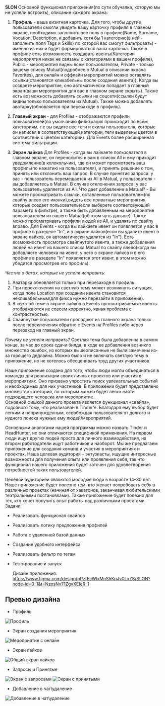 **SLON**
Основной функционал приложения(по сути обучалка, которую мы не успели встроить), описание каждого экрана:
1. **Профиль** - ваша визитная карточка. Для того, чтобы другие пользователи смогли увидеть вашу карточку профиля в главном экране, необходимо заполнить все поля в профиле(Name, Surname, Vocation, Description, и добавить хотя бы 1 категорию(в ней - заполнить поля Tags и Skills) по которой вас смогут фильтровать) - именно из них и будет формироваться ваша карточка. Также в профиле есть возможность создавать ивенты(Категории мероприятия никак не связаны с категориями в вашем профиле), Public - мероприятия видны всем пользователям, Private - только вашему списку Mutual(подробнее о Mutual в описании экрана Favorites), для онлайн и оффлайн мероприятий можно оставлять ссылки(становятся кликабельны после создания ивента)). Когда вы создаете мероприятие, оно автоматически попадает в главный экран(ваши мероприятия для вас в главном экране скрыты). Также есть возможность добавлять ссылки на соцсети(ссылки будут видны только пользователям из Mutual). Также можно добавлять аватарку(обновляется при перезаходе в профиль).

2. **Главный экран** - для Profiles - отображаются профили пользователей(по умолчанию фильтрация происходит по всем категориям, т.е вы видите все теги и скилы пользователя, которые он написал в соответствующей категории, теги выделены цветом в соотвествии с цветом категории). Для Events более расширенная система фильтрации.

3. **Экран лайков** Для Profiles - когда вы лайкаете пользователя в главном экране, он переносится к вам в список All и ему приходит уведомление(в колокольчик), где он может просмотреть ваш профиль(по нажатию на пользователя), и принять решение о том, принять или отклонить ваш запрос. В случае принятия запроса: у вас - пользователь перемещается из All в Matual, у пользователя - вы добавляетесь в Matual. В случае отклонения запроса: у вас пользователь удаляется из All. Что дает добавление в Matual? - Вы можете просматривать ссылки, оставленные пользователем(по свайпу влево его иконки),видеть все приватные мероприятия, которые создает пользователь(если выберете соответсвующий параметр в фильтре), а также быть добавленным на мероприятие пользователем из вашего Matual(об этом чуть дальше). Также можно просматривать профили людей из All, и удалять по свайпу вправо.
Для Events - когда вы лайкаете ивент он появляется у вас в профиле в разеделе "In", и в экране лайков(если вы удалите ивент в экране лайков, он автоматически удалится из "In"). Есть возможность просмотра свайпнутого ивента, а также добавления людей на ивент из вашего списка Matual по свайпу влево(когда вы добавляете человека на ивент, у него в экране лайков и в его профиле в разеделе "In" появляется этот ивент, в этом можно убедится просмотрев его профиль).

*Честно о багах, которые не успели исправить*:
1. Аватарка обновляется только при перезаходе в профиль.
2. При переключении на светлую тему может возникнуть ситуация, когда поле Location при создании ивента становится некликабельным(для фикса нужно перезайти в приложение).
3. В светлой теме в экране лайков в Events просматриваемые ивенты отображаются не совсем корректно, явная проблема с контрастностью.
4. Свайпнутые пользователи пропадают из главного экрана только после переключения обратно с Events на Profiles либо через перезаход на главный экран.

*Почему не успели исправить?*
Светлая тема была добавленна в самом конце, за час до срока сдачи билда, в ходе ее добавления возникло множество ошибок, из которых вышеописанные не были замечены из-за горящего дедлайна. Можно было и не включать светлую тему в приложение, но не хотелось обесценивать труд других участников.    

Наше приложение создано для того, чтобы люди могли объединяться в команды для реализации своих личных проектов или участия в мероприятиях. Оно призвано упростить поиск увлекательных событий и необходимых для них участников. В приложении будет представлено множество категорий, по которым можно будет легко найти подходящего человека или мероприятие.  
Основной фишкой данного проекта является функционал «свайпа», подобного тому, что реализован в Tinder’е. Благодаря ему выбор будет легким и непринужденным, освобождая пользователя от долгого и нудного поиска нужных ему людей/мероприятий.

Основными аналогами нашей программы можно назвать Tinder и HeadHunter, но они отличаются спецификой применения. На первом люди ищут других людей просто для личного взаимодействия, на втором работодатели ищут работников и наоборот. Мы же предлагаем приложение для создания команд и участия в мероприятиях и проектах. Наша целевая аудитория – энтузиасты, ищущие интересные возможности для получения опыта или проявления себя, так что функционал нашего приложения будет заточен для удовлетворения потребностей таких пользователей.

Целевой аудиторией являются молодые люди в возрасте 14–30 лет. Наше приложение будет полезно тем, кто желает попробовать себя в различных проектах (начиная от хакатонов, заканчивая любительскими театральными постановками). Также приложение будет полезно для тех, кто хочет получить опыт работы над различными проектами.
Задачи:
- Реализовать функционал свайпов
- Реализовать логику предложения профилей
- Работа с удаленной базой данных
- Создание удобного интерфейса
- Реализовать фильтр по тегам
- Тестирование и запуск

  Дизайн приложения: https://www.figma.com/design/pPzfEcWIxMnS5KpJv0LxZS/SLON?node-id=0-1&t=NzosNv71ZgvXEIeR-1

## Превью дизайна

- Профиль

![Профиль](https://github.com/user-attachments/assets/f258748c-831f-4086-a669-66c3b3c7cf64)

- Экран создания мероприятия

![Мероприятие с онлайн](https://github.com/user-attachments/assets/f53bdf1d-80b2-48b8-a6a6-aff25b2c78cb)

- Экран лайков

![Общий экран лайков](https://github.com/user-attachments/assets/0e253050-ff57-49f9-afc5-5f99e3ac1141)

- Запросы и Принятые

![Экран с запросами](https://github.com/user-attachments/assets/25a93e2b-0109-44e8-9c78-c85aaabb4806)
![Экран с принятыми](https://github.com/user-attachments/assets/7fc0525e-0741-40f2-9cff-8a0febab15de)

- Добавление в чат\удаление

![Добавление в чат\удаление](https://github.com/user-attachments/assets/b8252f35-0592-4ff7-b0a5-a9c8c449a9cd)

